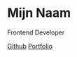 # Mijn Naam
Frontend Developer 

[Github](https://github.com/kxnzx)
[Portfolio](https://www.frontendmentor.io/profile/kxnzx)


